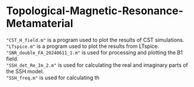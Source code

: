 # Topological-Magnetic-Resonance-Metamaterial
`"CST_H_field.m"` is a program used to plot the results of CST simulations.  
`"LTspice.m"` is a program used to plot the results from LTspice.  
`"SNR_double_FA_20240611_1.m"` is used for processing and plotting the B1 field.  
`"SSH_det_Re_Im_2.m"` is used for calculating the real and imaginary parts of the SSH model.  
`"SSH_freq.m"` is used for calculating th
